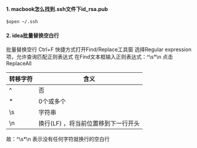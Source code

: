 #### 1. macbook怎么找到.ssh文件下id_rsa.pub

```
$open ~/.ssh
```

#### 2. idea批量替换空白行

批量替换空行
Ctrl+F 快捷方式打开Find/Replace工具窗
选择Regular expression项，允许查询匹配正则表达式
在Find文本框输入正则表达式：^\s*\n
点击ReplaceAll

| 转移字符 | 含义                                |
| -------- | ----------------------------------- |
| ^        | 否                                  |
| *        | 0个或多个                           |
| \s       | 字符串                              |
| \n       | 换行(LF) ，将当前位置移到下一行开头 |


故：^\s*\n 表示没有任何字符就换行的空白行